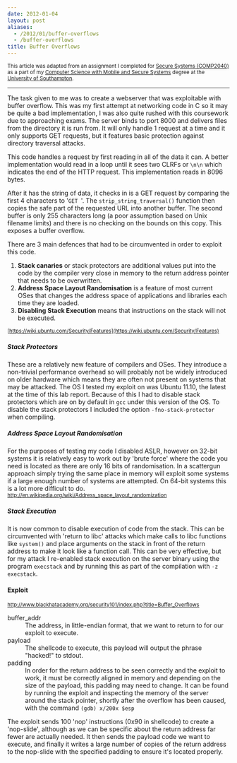 ```yaml
---
date: 2012-01-04
layout: post
aliases:
  - /2012/01/buffer-overflows
  - /buffer-overflows
title: Buffer Overflows
---
```


<p><small>This article was adapted from an assignment I completed for <a href="http://www.ecs.soton.ac.uk/admissions/ug/syllabus.php?unit=COMP2040">Secure Systems (COMP2040)</a> as a part of my <a href="http://www.ecs.soton.ac.uk/admissions/ug/G421.php">Computer Science with Mobile and Secure Systems</a> degree at the <a href="http://www.ecs.soton.ac.uk/">University of Southampton</a>.</small></p>

---

The task given to me was to create a webserver that was exploitable with buffer overflow. This was my first attempt at networking code in C so it may be quite a bad implementation, I was also quite rushed with this coursework due to approaching exams. The server binds to port 8000 and delivers files from the directory it is run from. It will only handle 1 request at a time and it only supports GET requests, but it features basic protection against directory traversal attacks.

<script src="https://gist.github.com/4287012.js"></script>

This code handles a request by first reading in all of the data it can. A better implementation would read in a loop until it sees two CLRFs or <code>\n\n</code> which indicates the end of the HTTP request. This implementation reads in 8096 bytes.

After it has the string of data, it checks in is a GET request by comparing the first 4 characters to '<code>GET </code>'. The <code>strip_string_traversal()</code> function then copies the safe part of the requested URL into another buffer. The second buffer is only 255 characters long (a poor assumption based on Unix filename limits) and there is no checking on the bounds on this copy. This exposes a buffer overflow.

There are 3 main defences that had to be circumvented in order to exploit this code.

1. **Stack canaries** or stack protectors are additional values put into the code by the compiler very close in memory to the return address pointer that needs to be overwritten.
2. **Address Space Layout Randomisation** is a feature of most current OSes that changes the address space of applications and libraries each time they are loaded.
3. **Disabling Stack Execution** means that instructions on the stack will not be executed.

<small>[https://wiki.ubuntu.com/Security/Features](https://wiki.ubuntu.com/Security/Features)</small>

##### Stack Protectors

These are a relatively new feature of compilers and OSes. They introduce a non-trivial performance overhead so will probably not be widely introduced on older hardware which means they are often not present on systems that may be attacked. The OS I tested my exploit on was Ubuntu 11.10, the latest at the time of this lab report. Because of this I had to disable stack protectors which are on by default in <code>gcc</code> under this version of the OS. To disable the stack protectors I included the option <code>-fno-stack-protector</code> when compiling.

##### Address Space Layout Randomisation

For the purposes of testing my code I disabled ASLR, however on 32-bit systems it is relatively easy to work out by 'brute force' where the code you need is located as there are only 16 bits of randomisation. In a scattergun approach simply trying the same place in memory will exploit some systems if a large enough number of systems are attempted. On 64-bit systems this is a lot more difficult to do. <br/><small>http://en.wikipedia.org/wiki/Address_space_layout_randomization</small>

##### Stack Execution

It is now common to disable execution of code from the stack. This can be circumvented with 'return to libc' attacks which make calls to libc functions like <code>system()</code> and place arguments on the stack in front of the return address to make it look like a function call. This can be very effective, but for my attack I re-enabled stack execution on the server binary using the program <code>execstack</code> and by running this as part of the compilation with <code>-z execstack</code>.

#### Exploit

<script src="https://gist.github.com/4287063.js"></script>

<small><a href="http://www.blackhatacademy.org/security101/index.php?title=Buffer_Overflows">http://www.blackhatacademy.org/security101/index.php?title=Buffer_Overflows</a></small>

<p>
	<dl>
		<dt>buffer_addr</dt>
		<dd>The address, in little-endian format, that we want to return to for our exploit to execute.</dd>
		<dt>payload</dt>
		<dd>The shellcode to execute, this payload will output the phrase "hacked!" to stdout.</dd>
		<dt>padding</dt>
		<dd>In order for the return address to be seen correctly and the exploit to work, it must be correctly aligned in memory and depending on the size of the payload, this padding may need to change. It can be found by running the exploit and inspecting the memory of the server around the stack pointer, shortly after the overflow has been caused, with the command <code>(gdb) x/200x $esp</code></dd>
	</dl>
</p>

The exploit sends 100 'nop' instructions (0x90 in shellcode) to create a 'nop-slide', although as we can be specific about the return address far fewer are actually needed. It then sends the payload code we want to execute, and finally it writes a large number of copies of the return address to the nop-slide with the specified padding to ensure it's located properly.
